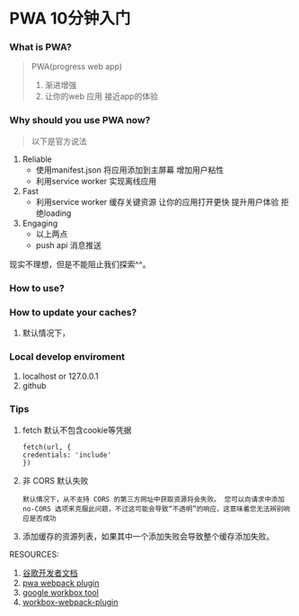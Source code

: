 # PWA 10分钟入门

### What is PWA?

> PWA\(progress web app\)   
> 1. 渐进增强  
> 2. 让你的web 应用 接近app的体验

### Why should you use PWA now?

> 以下是官方说法

1. Reliable
   * 使用manifest.json 将应用添加到主屏幕 增加用户粘性
   * 利用service worker 实现离线应用
2. Fast
   * 利用service worker 缓存关键资源 让你的应用打开更快 提升用户体验 拒绝loading
3. Engaging
   * 以上两点
   * push api 消息推送

现实不理想，但是不能阻止我们探索^^。



### How to use?

### How to update your caches?

1. 默认情况下，

### Local develop enviroment

1. localhost or 127.0.0.1
2. github

### Tips

1. fetch 默认不包含cookie等凭据
   ```
   fetch(url, {
   credentials: 'include'
   })
   ```
2. 非 CORS 默认失败
   ```
   默认情况下，从不支持 CORS 的第三方网址中获取资源将会失败。 您可以向请求中添加 no-CORS 选项来克服此问题，不过这可能会导致“不透明”的响应，这意味着您无法辨别响应是否成功
   ```
3. 添加缓存的资源列表，如果其中一个添加失败会导致整个缓存添加失败。

RESOURCES:  
1. [谷歌开发者文档](https://developers.google.com/web/fundamentals/primers/service-workers/lifecycle)  
2. [pwa webpack plugin](https://github.com/NekR/offline-plugin/blob/HEAD/docs/options.md)  
3. [google workbox tool](https://developers.google.com/web/tools/workbox/)  
4. [workbox-webpack-plugin](https://www.npmjs.com/package/workbox-webpack-plugin)

